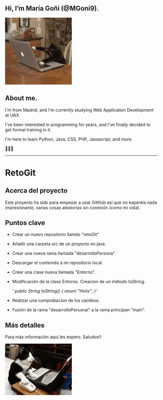 ## Hi, I’m María Goñi (@MGoni9).

![Imagen portada](kitten-cat.gif)

## About me.

I'm from Madrid, and I'm currently studying Web Application Development at UAX. 

I've been interested in programming for years, and I've finally decided to get formal training in it.

I'm here to learn Python, Java, CSS, PHP, Javascript, and more.
  

🤘🤘🤘

-----------------------------------------------------------------------------------------------------------------------

# RetoGit 

## Acerca del proyecto

Este proyecto ha sido para empezar a usar GitHub así que no esperéis nada impresionante, varias cosas aleatorias sin conexión (como mi vida).

## Puntos clave

 - Crear un nuevo repositorio llamdo "retoGit"
 - Añadir una carpeta src de un proyecto en java.
 - Crear una nueva rama llamada "desarrolloPersona".
 - Descargar el contenido a mi repositorio local.
 - Crear una clase nueva llamada "Entorno".
 - Modificación de la clase Entorno. Creacion de un método toString.

     *' public String toString() {
          return "Holis";
      }'*
   
 - Realizar una comprobacion de los cambios.
 - Fusión de la rama "desarrolloPersonal" a la rama principan "main".

## Más detalles

Para más información aquí les espero.
Saludos!!

![Imagen portada](cat-computer.gif)



<!---
MGoni9/MGoni9 is a ✨ special ✨ repository because its `README.md` (this file) appears on your GitHub profile.
You can click the Preview link to take a look at your changes.
--->
